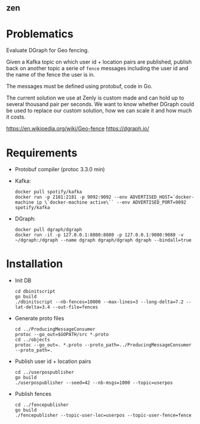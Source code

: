 ## zen ##

# Problematics #

Evaluate DGraph for Geo fencing.

Given a Kafka topic on which user id + location pairs are published, publish
back on another topic a serie of `fence` messages including the user id and
the name of the fence the user is in.

The messages must be defined using protobuf, code in Go.

The current solution we use at Zenly is custom made and can hold up to several
thousand pair per seconds. We want to know whether DGraph could be used to
replace our custom solution, how we can scale it and how much it costs.

https://en.wikipedia.org/wiki/Geo-fence
https://dgraph.io/

# Requirements #

* Protobuf compiler (protoc 3.3.0 min)
* Kafka:
  ```
  docker pull spotify/kafka
  docker run -p 2181:2181 -p 9092:9092 --env ADVERTISED_HOST=`docker-machine ip \`docker-machine active\`` --env ADVERTISED_PORT=9092 spotify/kafka
  ```

* DGraph:
  ```
  docker pull dgraph/dgraph
  docker run -it -p 127.0.0.1:8080:8080 -p 127.0.0.1:9080:9080 -v ~/dgraph:/dgraph --name dgraph dgraph/dgraph dgraph --bindall=true
  ```

# Installation #

* Init DB
  ```
  cd dbinitscript
  go build
  ./dbinitscript --nb-fences=10000 --max-lines=3 --long-delta=7.2 --lat-delta=3.4 --out-file=fences
  ```

* Generate proto files
  ```
  cd ../ProducingMessageConsumer
  protoc --go_out=$GOPATH/src *.proto
  cd ../objects
  protoc --go_out=. *.proto --proto_path=../ProducingMessageConsumer --proto_path=.
  ```

* Publish user id + location pairs
  ```
  cd ../userpospublisher
  go build
  ./userpospublisher --seed=42 --nb-msgs=1000 --topic=userpos
  ```

* Publish fences
  ```
  cd ../fencepublisher
  go build
  ./fencepublisher --topic-user-loc=userpos --topic-user-fence=fence
  ```